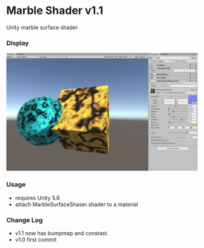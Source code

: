 # Marble Shader v1.1

Unity marble surface shader.

### Display

![](withbumpmap.png)

### Usage

* requires Unity 5.6
* attach MarbleSurfaceShaser.shader to a material

### Change Log
* v1.1 now has bumpmap and constast.
* v1.0 first commit
